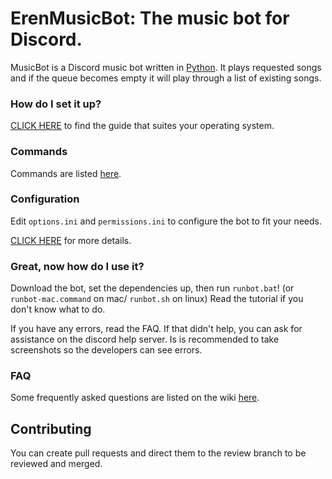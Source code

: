 # ErenMusicBot: The music bot for Discord.

MusicBot is a Discord music bot written in [Python](https://www.python.org "Python homepage"). It plays requested songs and if the queue becomes empty it will play through a list of existing songs.

### How do I set it up?

[CLICK HERE](https://github.com/ErenTD/Eren-s-Music-Bot/wiki) to find the guide that suites your operating system.

### Commands

Commands are listed [here](https://github.com/ErenTD/Eren-s-Music-Bot/wiki/Commands "Commands list").

### Configuration

Edit `options.ini` and `permissions.ini` to configure the bot to fit your needs.

[CLICK HERE](https://github.com/ErenTD/Eren-s-Music-Bot/wiki/Configuration) for more details.

### Great, now how do I use it?
Download the bot, set the dependencies up, then run `runbot.bat`! (or `runbot-mac.command` on mac/ `runbot.sh` on linux)  Read the tutorial if you don't know what to do.

If you have any errors, read the FAQ. If that didn't help, you can ask for assistance on the discord help server. Is is recommended to take screenshots so the developers can see errors.

### FAQ

Some frequently asked questions are listed on the wiki [here](https://github.com/ErenTD/Eren-s-Music-Bot/wiki/FAQ "Wiki").

## Contributing

You can create pull requests and direct them to the review branch to be reviewed and merged.
